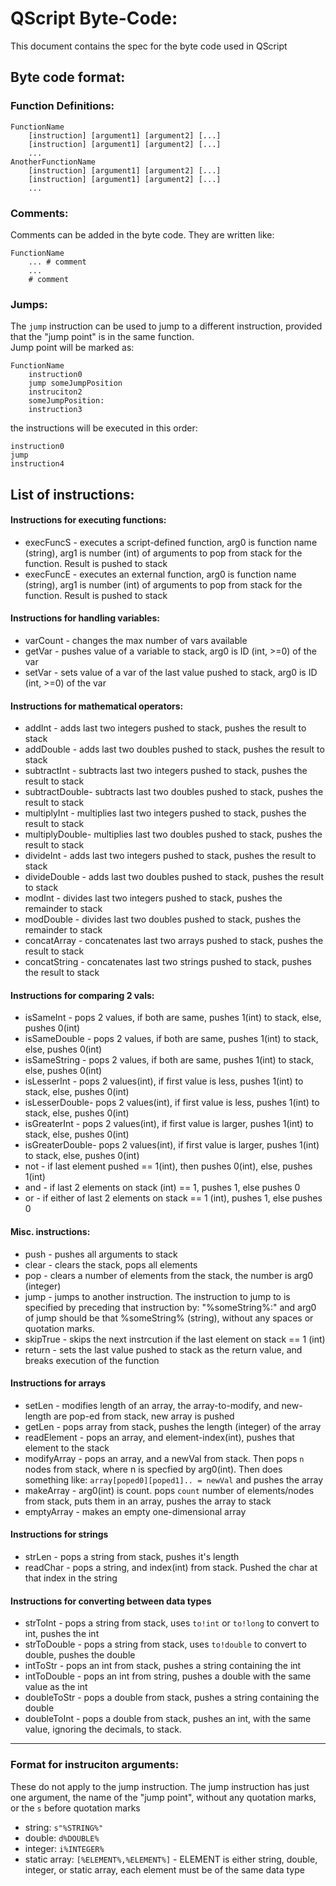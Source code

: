 # QScript Byte-Code:
This document contains the spec for the byte code used in QScript
## Byte code format:
### Function Definitions:
```
FunctionName
	[instruction] [argument1] [argument2] [...]
	[instruction] [argument1] [argument2] [...]
	...
AnotherFunctionName
	[instruction] [argument1] [argument2] [...]
	[instruction] [argument1] [argument2] [...]
	...
```
  
### Comments:
Comments can be added in the byte code. They are written like:  
```
FunctionName
	... # comment
	...
	# comment
```
  
### Jumps:
The `jump` instruction can be used to jump to a different instruction, provided that the "jump point" is in the same function.  
Jump point will be marked as:  
```
FunctionName
	instruction0
	jump someJumpPosition
	instruciton2
	someJumpPosition:
	instruction3
```  
the instructions will be executed in this order:  
```
instruction0
jump
instruction4
```
  
## List of instructions:
#### Instructions for executing functions:
* execFuncS 	- executes a script-defined function, arg0 is function name (string), arg1 is number (int) of arguments to pop from stack for the function. 
Result is pushed to stack
* execFuncE		- executes an external function, arg0 is function name (string), arg1 is number (int) of arguments to pop from stack for the function. 
Result is pushed to stack

#### Instructions for handling variables:
* varCount		- changes the max number of vars available
* getVar		- pushes value of a variable to stack, arg0 is ID (int, >=0) of the var
* setVar		- sets value of a var of the last value pushed to stack, arg0 is ID (int, >=0) of the var

#### Instructions for mathematical operators:
* addInt		- adds last two integers pushed to stack, pushes the result to stack
* addDouble		- adds last two doubles pushed to stack, pushes the result to stack
* subtractInt	- subtracts last two integers pushed to stack, pushes the result to stack
* subtractDouble- subtracts last two doubles pushed to stack, pushes the result to stack
* multiplyInt	- multiplies last two integers pushed to stack, pushes the result to stack
* multiplyDouble- multiplies last two doubles pushed to stack, pushes the result to stack
* divideInt		- adds last two integers pushed to stack, pushes the result to stack
* divideDouble	- adds last two doubles pushed to stack, pushes the result to stack
* modInt		- divides last two integers pushed to stack, pushes the remainder to stack
* modDouble		- divides last two doubles pushed to stack, pushes the remainder to stack
* concatArray	- concatenates last two arrays pushed to stack, pushes the result to stack
* concatString	- concatenates last two strings pushed to stack, pushes the result to stack

#### Instructions for comparing 2 vals:
* isSameInt		- pops 2 values, if both are same, pushes 1(int) to stack, else, pushes 0(int)
* isSameDouble	- pops 2 values, if both are same, pushes 1(int) to stack, else, pushes 0(int)
* isSameString	- pops 2 values, if both are same, pushes 1(int) to stack, else, pushes 0(int)
* isLesserInt	- pops 2 values(int), if first value is less, pushes 1(int) to stack, else, pushes 0(int)
* isLesserDouble- pops 2 values(int), if first value is less, pushes 1(int) to stack, else, pushes 0(int)
* isGreaterInt	- pops 2 values(int), if first value is larger, pushes 1(int) to stack, else, pushes 0(int)
* isGreaterDouble- pops 2 values(int), if first value is larger, pushes 1(int) to stack, else, pushes 0(int)
* not			- if last element pushed == 1(int), then pushes 0(int), else, pushes 1(int)
* and			- if last 2 elements on stack (int) == 1, pushes 1, else pushes 0
* or			- if either of last 2 elements on stack == 1 (int), pushes 1, else pushes 0

#### Misc. instructions:
* push 			- pushes all arguments to stack
* clear 		- clears the stack, pops all elements
* pop			- clears a number of elements from the stack, the number is arg0 (integer)
* jump			- jumps to another instruction. The instruction to jump to is specified by preceding that instruction by: "%someString%:" 
and arg0 of jump should be that %someString% (string), without any spaces or quotation marks.
* skipTrue		- skips the next instrcution if the last element on stack == 1 (int)
* return 		- sets the last value pushed to stack as the return value, and breaks execution of the function

#### Instructions for arrays
* setLen		- modifies length of an array, the array-to-modify, and new-length are pop-ed from stack, new array is pushed
* getLen		- pops array from stack, pushes the length (integer) of the array
* readElement	- pops an array, and element-index(int), pushes that element to the stack
* modifyArray	- pops an array, and a newVal from stack. Then pops `n` nodes from stack, where n is specfied by arg0(int). 
Then does something like: `array[poped0][poped1].. = newVal` and pushes the array
* makeArray		- arg0(int) is count. pops `count` number of elements/nodes from stack, puts them in an array, pushes the array to stack
* emptyArray	- makes an empty one-dimensional array

#### Instructions for strings
* strLen		- pops a string from stack, pushes it's length
* readChar		- pops a string, and index(int) from stack. Pushed the char at that index in the string

#### Instructions for converting between data types
* strToInt		- pops a string from stack, uses `to!int` or `to!long` to convert to int, pushes the int
* strToDouble	- pops a string from stack, uses `to!double` to convert to double, pushes the double
* intToStr		- pops an int from stack, pushes a string containing the int
* intToDouble	- pops an int from string, pushes a double with the same value as the int
* doubleToStr	- pops a double from stack, pushes a string containing the double
* doubleToInt	- pops a double from stack, pushes an int, with the same value, ignoring the decimals, to stack.

---

### Format for instruciton arguments: 
These do not apply to the jump instruction. The jump instruction has just one argument, the name of the "jump point", without any quotation marks, 
or the `s` before quotation marks
* string:		`s"%STRING%"`
* double:		`d%DOUBLE%`
* integer:		`i%INTEGER%`
* static array:	`[%ELEMENT%,%ELEMENT%]` - ELEMENT is either string, double, integer, or static array, each element must be of the same data type
